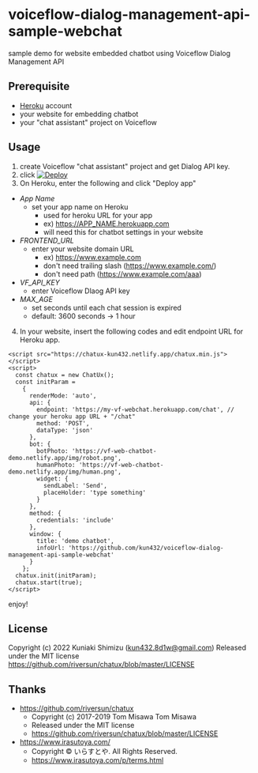 # voiceflow-dialog-management-api-sample-webchat

sample demo for website embedded chatbot using Voiceflow Dialog Management API
## Prerequisite

- [Heroku](https://www.heroku.com/) account
- your website for embedding chatbot
- your "chat assistant" project on Voiceflow
## Usage

1. create Voiceflow "chat assistant" project and get Dialog API key.
2. click [![Deploy](https://www.herokucdn.com/deploy/button.svg)](https://heroku.com/deploy)
3. On Heroku, enter the following and click "Deploy app"
  - *App Name*
    - set your app name on Heroku
      - used for heroku URL for your app
      - ex) https://APP_NAME.herokuapp.com 
      - will need this for chatbot settings in your website
  - *FRONTEND_URL*
    - enter your website domain URL
      - ex) https://www.example.com
      - don't need trailing slash (https://www.example.com/)
      - don't need path (https://www.example.com/aaa)
  - *VF_API_KEY*
    - enter Voiceflow Dlaog API key
  - *MAX_AGE*
    - set seconds until each chat session is expired
    - default: 3600 seconds -> 1 hour
4. In your website, insert the following codes and edit endpoint URL for Heroku app.

```
<script src="https://chatux-kun432.netlify.app/chatux.min.js"></script>
<script>
  const chatux = new ChatUx();
  const initParam =
    {
      renderMode: 'auto',
      api: {
        endpoint: 'https://my-vf-webchat.herokuapp.com/chat', // change your heroku app URL + "/chat"
        method: 'POST',
        dataType: 'json'
      },
      bot: {
        botPhoto: 'https://vf-web-chatbot-demo.netlify.app/img/robot.png',
        humanPhoto: 'https://vf-web-chatbot-demo.netlify.app/img/human.png',
        widget: {
          sendLabel: 'Send',
          placeHolder: 'type something'
        }
      },
      method: {
        credentials: 'include'
      },
      window: {
        title: 'demo chatbot',
        infoUrl: 'https://github.com/kun432/voiceflow-dialog-management-api-sample-webchat'
      }
    };
  chatux.init(initParam);
  chatux.start(true);
</script>
```

enjoy!

## License

Copyright (c) 2022 Kuniaki Shimizu (kun432.8d1w@gmail.com)
Released under the MIT license
https://github.com/riversun/chatux/blob/master/LICENSE
## Thanks

- https://github.com/riversun/chatux
  - Copyright (c) 2017-2019 Tom Misawa Tom Misawa
  - Released under the MIT license
  - https://github.com/riversun/chatux/blob/master/LICENSE
- https://www.irasutoya.com/
  - Copyright © いらすとや. All Rights Reserved.
  - https://www.irasutoya.com/p/terms.html
